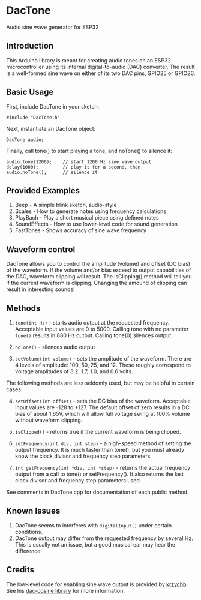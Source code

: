# DacTone
 Audio sine wave generator for ESP32

## Introduction
 
This Arduino library is meant for creating audio tones on an ESP32 microcontroller using its internal digital-to-audio (DAC) converter.  The result is a well-formed sine wave on either of its two DAC pins, GPIO25 or GPIO26.  

## Basic Usage

First, include DacTone in your sketch:

```
#include "DacTone.h"
```

Next, instantiate an DacTone object:

```
DacTone audio;
```

Finally, call tone() to start playing a tone, and noTone() to silence it:

```
audio.tone(1200);    // start 1200 Hz sine wave output
delay(1000);         // play it for a second, then
audio.noTone();      // silence it
```

## Provided Examples

1. Beep - A simple blink sketch, audio-style
2. Scales - How to generate notes using frequency calculations
3. PlayBach - Play a short musical piece using defined notes
4. SoundEffects - How to use lower-level code for sound generation
5. FastTones - Shows accuracy of sine wave frequency

## Waveform control

DacTone allows you to control the amplitude (volume) and offset (DC bias) of the waveform.  If the volume and/or bias exceed to output capabilities of the DAC, waveform clipping will result.  The isClipping() method will tell you if the current waveform is clipping.  Changing the amound of clipping can result in interesting sounds!

## Methods

1. `tone(int Hz)` - starts audio output at the requested frequency.  Acceptable input values are 0 to 5000.  Calling tone with no parameter `tone()` results in 880 Hz output.  Calling tone(0) silences output.

2. `noTone()` - silences audio output

3. `setVolume(int volume)` - sets the amplitude of the waveform.  There are 4 levels of amplitude: 100, 50, 25, and 12.  These roughly correspond to voltage amplitudes of 3.2, 1.7, 1.0, and 0.6 volts.

The following methods are less seldomly used, but may be helpful in certain cases:

4. `setOffset(int offset)` - sets the DC bias of the waveform.  Acceptable input values are -128 to +127.  The default offset of zero results in a DC bias of about 1.65V, which will allow full voltage swing at 100% volume without waveform clipping.

5. `isClipped()` - returns true if the current waveform is being clipped.

6. `setFrequency(int div, int step)` - a high-speed method of setting the output frequency.  It is much faster than tone(), but you must already know the clock divisor and frequency step parameters.

7. `int getFrequency(int *div, int *step)` - returns the actual frequency output from a call to tone() or setFrequency().  It also returns the last clock divisor and frequency step parameters used. 

See comments in DacTone.cpp for documentation of each public method.

## Known Issues

1. DacTone seems to interferes with `digitalInput()` under certain conditions.
2. DacTone output may differ from the requested frequency by several Hz.  This is usually not an issue, but a good musical ear may hear the difference! 

## Credits

The low-level code for enabling sine wave output is provided by [krzychb](https://github.com/krzychb).  See his [dac-cosine library](https://github.com/krzychb/dac-cosine) for more information.



